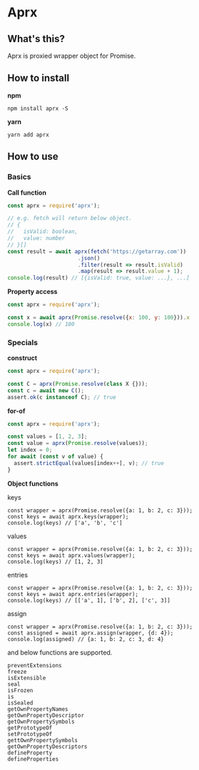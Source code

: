 # Aprx

## What's this?

Aprx is proxied wrapper object for Promise.

## How to install

__npm__
```
npm install aprx -S
```

__yarn__
```
yarn add aprx
```

## How to use

### Basics

__Call function__

```javascript
const aprx = require('aprx');

// e.g. fetch will return below object.
// {
//   isValid: boolean,
//   value: number
// }[]
const result = await aprx(fetch('https://getarray.com'))
                      .json()
                      .filter(result => result.isValid)
                      .map(result => result.value + 1);
console.log(result) // [{isValid: true, value: ...}, ...]
```

__Property access__

```javascript
const aprx = require('aprx');

const x = await aprx(Promise.resolve({x: 100, y: 100})).x
console.log(x) // 100
```

### Specials

__construct__

```javascript
const aprx = require('aprx');

const C = aprx(Promise.resolve(class X {}));
const c = await new C();
assert.ok(c instanceof C); // true
```

__for-of__

```javascript
const aprx = require('aprx');

const values = [1, 2, 3];
const value = aprx(Promise.resolve(values));
let index = 0;
for await (const v of value) {
  assert.strictEqual(values[index++], v); // true
}
```

__Object functions__

keys

```
const wrapper = aprx(Promise.resolve({a: 1, b: 2, c: 3}));
const keys = await aprx.keys(wrapper);
console.log(keys) // ['a', 'b', 'c']
```

values

```
const wrapper = aprx(Promise.resolve({a: 1, b: 2, c: 3}));
const keys = await aprx.values(wrapper);
console.log(keys) // [1, 2, 3]
```

entries

```
const wrapper = aprx(Promise.resolve({a: 1, b: 2, c: 3}));
const keys = await aprx.entries(wrapper);
console.log(keys) // [['a', 1], ['b', 2], ['c', 3]]
```

assign

```
const wrapper = aprx(Promise.resolve({a: 1, b: 2, c: 3}));
const assigned = await aprx.assign(wrapper, {d: 4});
console.log(assigned) // {a: 1, b: 2, c: 3, d: 4}
```

and below functions are supported.

```
preventExtensions
freeze
isExtensible
seal
isFrozen
is
isSealed
getOwnPropertyNames
getOwnPropertyDescriptor
getOwnPropertySymbols
getPrototypeOf
setPrototypeOf
gettOwnPropertySymbols
getOwnPropertyDescriptors
defineProperty
defineProperties
```
